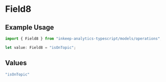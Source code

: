# Field8

## Example Usage

```typescript
import { Field8 } from "inkeep-analytics-typescript/models/operations";

let value: Field8 = "isOnTopic";
```

## Values

```typescript
"isOnTopic"
```